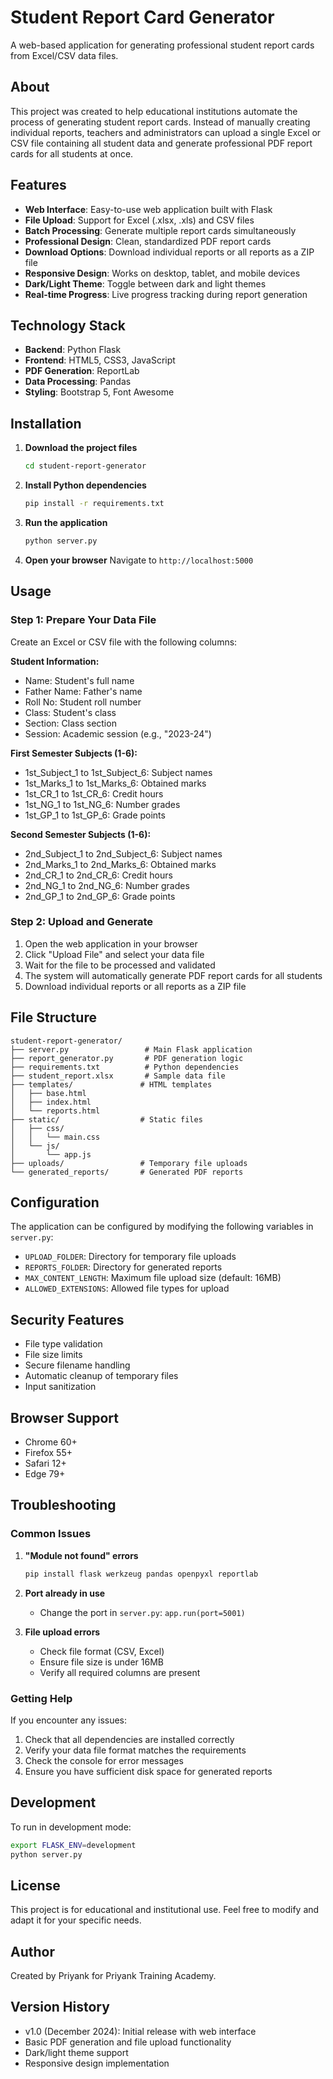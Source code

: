 # Student Report Card Generator

A web-based application for generating professional student report cards from Excel/CSV data files.

## About

This project was created to help educational institutions automate the process of generating student report cards. Instead of manually creating individual reports, teachers and administrators can upload a single Excel or CSV file containing all student data and generate professional PDF report cards for all students at once.

## Features

- **Web Interface**: Easy-to-use web application built with Flask
- **File Upload**: Support for Excel (.xlsx, .xls) and CSV files
- **Batch Processing**: Generate multiple report cards simultaneously
- **Professional Design**: Clean, standardized PDF report cards
- **Download Options**: Download individual reports or all reports as a ZIP file
- **Responsive Design**: Works on desktop, tablet, and mobile devices
- **Dark/Light Theme**: Toggle between dark and light themes
- **Real-time Progress**: Live progress tracking during report generation

## Technology Stack

- **Backend**: Python Flask
- **Frontend**: HTML5, CSS3, JavaScript
- **PDF Generation**: ReportLab
- **Data Processing**: Pandas
- **Styling**: Bootstrap 5, Font Awesome

## Installation

1. **Download the project files**
   ```bash
   cd student-report-generator
   ```

2. **Install Python dependencies**
   ```bash
   pip install -r requirements.txt
   ```

3. **Run the application**
   ```bash
   python server.py
   ```

4. **Open your browser**
   Navigate to `http://localhost:5000`

## Usage

### Step 1: Prepare Your Data File

Create an Excel or CSV file with the following columns:

**Student Information:**
- Name: Student's full name
- Father Name: Father's name
- Roll No: Student roll number
- Class: Student's class
- Section: Class section
- Session: Academic session (e.g., "2023-24")

**First Semester Subjects (1-6):**
- 1st_Subject_1 to 1st_Subject_6: Subject names
- 1st_Marks_1 to 1st_Marks_6: Obtained marks
- 1st_CR_1 to 1st_CR_6: Credit hours
- 1st_NG_1 to 1st_NG_6: Number grades
- 1st_GP_1 to 1st_GP_6: Grade points

**Second Semester Subjects (1-6):**
- 2nd_Subject_1 to 2nd_Subject_6: Subject names
- 2nd_Marks_1 to 2nd_Marks_6: Obtained marks
- 2nd_CR_1 to 2nd_CR_6: Credit hours
- 2nd_NG_1 to 2nd_NG_6: Number grades
- 2nd_GP_1 to 2nd_GP_6: Grade points

### Step 2: Upload and Generate

1. Open the web application in your browser
2. Click "Upload File" and select your data file
3. Wait for the file to be processed and validated
4. The system will automatically generate PDF report cards for all students
5. Download individual reports or all reports as a ZIP file

## File Structure

```
student-report-generator/
├── server.py                 # Main Flask application
├── report_generator.py       # PDF generation logic
├── requirements.txt          # Python dependencies
├── student_report.xlsx       # Sample data file
├── templates/               # HTML templates
│   ├── base.html
│   ├── index.html
│   └── reports.html
├── static/                  # Static files
│   ├── css/
│   │   └── main.css
│   └── js/
│       └── app.js
├── uploads/                 # Temporary file uploads
└── generated_reports/       # Generated PDF reports
```

## Configuration

The application can be configured by modifying the following variables in `server.py`:

- `UPLOAD_FOLDER`: Directory for temporary file uploads
- `REPORTS_FOLDER`: Directory for generated reports
- `MAX_CONTENT_LENGTH`: Maximum file upload size (default: 16MB)
- `ALLOWED_EXTENSIONS`: Allowed file types for upload

## Security Features

- File type validation
- File size limits
- Secure filename handling
- Automatic cleanup of temporary files
- Input sanitization

## Browser Support

- Chrome 60+
- Firefox 55+
- Safari 12+
- Edge 79+

## Troubleshooting

### Common Issues

1. **"Module not found" errors**
   ```bash
   pip install flask werkzeug pandas openpyxl reportlab
   ```

2. **Port already in use**
   - Change the port in `server.py`: `app.run(port=5001)`

3. **File upload errors**
   - Check file format (CSV, Excel)
   - Ensure file size is under 16MB
   - Verify all required columns are present

### Getting Help

If you encounter any issues:
1. Check that all dependencies are installed correctly
2. Verify your data file format matches the requirements
3. Check the console for error messages
4. Ensure you have sufficient disk space for generated reports

## Development

To run in development mode:

```bash
export FLASK_ENV=development
python server.py
```

## License

This project is for educational and institutional use. Feel free to modify and adapt it for your specific needs.

## Author

Created by Priyank for Priyank Training Academy.

## Version History

- v1.0 (December 2024): Initial release with web interface
- Basic PDF generation and file upload functionality
- Dark/light theme support
- Responsive design implementation
